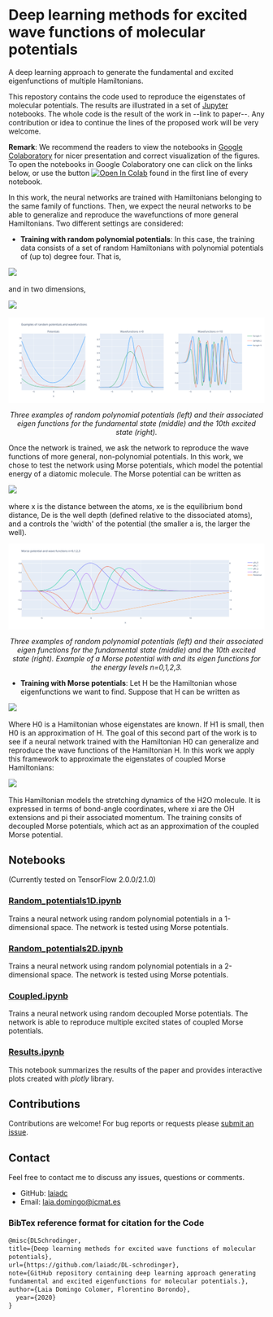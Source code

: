 # Deep learning methods for excited wave functions of molecular potentials

A deep learning approach to generate the fundamental and excited eigenfunctions of multiple Hamiltonians.

This repostory contains the code used to reproduce the eigenstates of molecular potentials. The results are illustrated in a set of [Jupyter](https://jupyter.org/) notebooks. The whole code is the result of the work in --link to paper--. Any contribution or idea to continue the lines of the proposed work will be very welcome.

**Remark**: We recommend the readers to view the notebooks in [Google Colaboratory](https://colab.research.google.com/) for nicer presentation and correct visualization of the figures. To open the notebooks in Google Colaboratory one can click on the links below, or use the button [![Open In Colab](https://colab.research.google.com/assets/colab-badge.svg)]() found in the first line of every notebook.

In this work, the neural networks are trained with Hamiltonians belonging to the same family of functions. Then, we expect the neural networks to be able to generalize and reproduce the wavefunctions of more general Hamiltonians. Two different settings are considered:

+ **Training with random polynomial potentials**: In this case, the training data consists of a set of random Hamiltonians with polynomial potentials of (up to) degree four. That is,

<img src="https://render.githubusercontent.com/render/math?math=H(x) = \frac{p^2}{2m} \+ V(x), \quad V(x) = \alpha_0 \+ \alpha_1 x \+ \alpha_2 x^2 \+ \alpha_3 x^3 \+ \alpha_4 x^4">


and in two dimensions,

<img src="https://render.githubusercontent.com/render/math?math=H(x,y) = \frac{p_x^2 + p_y^2}{2m} + V(x,y), \quad V(x,y) = \sum_{i+j\leq4} \alpha_{ij} x^i y^j"> 

<p align="center"><img src="https://github.com/laiadc/DL-schrodinger/blob/main/Images/example_pot1D.png"  align=middle width=600pt />
</p>
<p align="center">
<em>Three examples of random polynomial potentials (left) and their associated eigen functions for the fundamental state (middle) and the 10th excited state (right). </em>
</p>

Once the network is trained, we ask the network to reproduce the wave functions of more general, non-polynomial potentials. In this work, we chose to test the network using Morse potentials, which model the potential energy of a diatomic molecule. The Morse potential can be written as

<img src="https://render.githubusercontent.com/render/math?math=V(x) = D_e(e^{-2a(x-x_e)} - 2e^{-a(x-x_e)})">

where x is the distance between the atoms, xe is the equilibrium bond distance, De is the well depth (defined relative to the dissociated atoms), and a controls the 'width' of the potential (the smaller a is, the larger the well). 

<p align="center"><img src="https://github.com/laiadc/DL-schrodinger/blob/main/Images/morse_example.png"  align=middle width=600pt />
</p>
<p align="center">
<em>Three examples of random polynomial potentials (left) and their associated eigen functions for the fundamental state (middle) and the 10th excited state (right). Example of a Morse potential with and its eigen functions for the energy levels n=0,1,2,3. </em>
</p>

+ **Training with Morse potentials**: Let H be the Hamiltonian whose eigenfunctions we want to find. Suppose that H can be written as

<img src="https://render.githubusercontent.com/render/math?math=V(x) = H = H_0 + H_1">


Where H0 is a Hamiltonian whose eigenstates are known. If H1 is small, then H0 is an approximation of H. The goal of this second part of the work is to see if a neural network trained with the Hamiltonian H0 can generalize and reproduce the wave functions of the Hamiltonian H. In this work we apply this framework to approximate the eigenstates of coupled Morse Hamiltonians: 

<img src="https://render.githubusercontent.com/render/math?math=H(x_1, x_2, p_1, p_2) = \frac{1}{2}(G_{11}p_1^2 + G_{22}p_2^2) + G_{12}p_1p_2 + U_M(x_1) + U_M(x_2)">

This Hamiltonian models the stretching dynamics of the H2O molecule. It is expressed in terms of bond-angle coordinates, where xi are the OH extensions and pi their associated momentum. The training consits of decoupled Morse potentials, which act as an approximation of the coupled Morse potential.

## Notebooks
(Currently tested on TensorFlow 2.0.0/2.1.0)

### [Random_potentials1D.ipynb](https://colab.research.google.com/github/laiadc/DL-schrodinger/blob/main/Random_potentials1D.ipynb)
Trains a neural network using random polynomial potentials in a 1-dimensional space. The network is tested using Morse potentials.

### [Random_potentials2D.ipynb](https://colab.research.google.com/github/laiadc/DL-schrodinger/blob/main/Random_potentials2D.ipynb)
Trains a neural network using random polynomial potentials in a 2-dimensional space. The network is tested using Morse potentials.

### [Coupled.ipynb](https://colab.research.google.com/github/laiadc/DL-schrodinger/blob/main/Coupled_morse.ipynb)
Trains a neural network using random decoupled Morse potentials. The network is able to reproduce multiple excited states of coupled Morse potentials. 

### [Results.ipynb](https://colab.research.google.com/github/laiadc/DL-schrodinger/blob/main/Results.ipynb)
This notebook summarizes the results of the paper and provides interactive plots created with *plotly* library.

## Contributions

Contributions are welcome!  For bug reports or requests please [submit an issue](https://github.com/laiadc/PFM_Bearing_Fault_Detection/issues).

## Contact  

Feel free to contact me to discuss any issues, questions or comments.

* GitHub: [laiadc](https://github.com/laiadc)
* Email: [laia.domingo@icmat.es](laia.domingo@icmat.es)

### BibTex reference format for citation for the Code
```
@misc{DLSchrodinger,
title={Deep learning methods for excited wave functions of molecular potentials},
url={https://github.com/laiadc/DL-schrodinger},
note={GitHub repository containing deep learning approach generating fundamental and excited eigenfunctions for molecular potentials.},
author={Laia Domingo Colomer, Florentino Borondo},
  year={2020}
}


